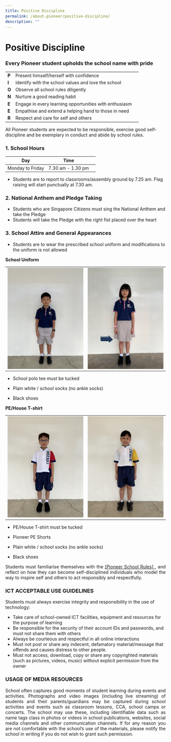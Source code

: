```yaml
---
title: Positive Discipline
permalink: /about-pioneer/positive-discipline/
description: ""
---
```

# Positive Discipline
### Every Pioneer student upholds the school name with pride

|   |                                                        |   |
|---|--------------------------------------------------------|---|
| **P** | Present himself/herself with confidence                |   |
| **I** | Identify with the school values and love the school    |   |
| **O** | Observe all school rules diligently                    |   |
| **N** | Nurture a good reading habit                           |   |
| **E** | Engage in every learning opportunities with enthusiasm |   |
| **E** | Empathise and extend a helping hand to those in need   |   |
| **R** | Respect and care for self and others                   |   |

All Pioneer students are expected to be responsible, exercise good self-discipline and be exemplary in conduct and abide by school rules.

### 1. School Hours

|        Day       |        Time       |   |
|:----------------:|:-----------------:|---|
| Monday to Friday | 7.30 am - 1.30 pm |   |

* Students are to report to classrooms/assembly ground by 7.25 am. Flag raising will start punctually at 7.30 am.

### 2. National Anthem and Pledge Taking

* Students who are Singapore Citizens must sing the National Anthem and take the Pledge
* Students will take the Pledge with the right fist placed over the heart

### 3. School Attire and General Appearances
* Students are to wear the prescribed school uniform and modifications to the uniform is not allowed

**School Uniform**

<table>
<tbody>
<tr>
<td><img src="/images/Uniform Boy Front 1.jpg"></td>
<td><img src="/images/uniform student_arrow.jpg"></td>
</tr>
</tbody>
</table>



* School polo tee must be tucked

* Plain white / school socks
(no ankle socks)

* Black shoes

**PE/House T-shirt**

<table>
<tbody>
<tr>
<td><img src="/images/PE Boy A Front 1.jpg"></td>
<td><img src="/images/PE Girl A Front 1.jpg"></td>
</tr>
</tbody>
</table>

* PE/House T-shirt must be tucked

* Pioneer PE Shorts

* Plain white / school socks
(no ankle socks)

* Black shoes

<P align="Justify">Students must familiarise themselves with the <a href="/files/School Rules.pdf"> [Pioneer School Rules] </a>, and reflect on how they can become self-disciplined individuals who model the way to inspire self and others to act responsibly and respectfully.</P>

### ICT ACCEPTABLE USE GUIDELINES

Students must always exercise integrity and responsibility in the use of technology:

* Take care of school-owned ICT facilities, equipment and resources for the purpose of learning
* Be responsible for the security of their account IDs and passwords, and must not share them with others
* Always be courteous and respectful in all online interactions
* Must not post or share any indecent, defamatory material/message that offends and causes distress to other people.
* Must not access, download, copy or share any copyrighted materials (such as pictures, videos, music) without explicit permission from the owner

### USAGE OF MEDIA RESOURCES
<P align="Justify">School often captures good moments of student learning during events and activities. Photographs and video images (including live streaming) of students and their parents/guardians may be captured during school activities and events such as classroom lessons, CCA, school camps or concerts. The school may use these, including identifiable data such as name tags class in photos or videos in school publications, websites, social media channels and other communication channels. If for any reason you are not comfortable with the school’s use of the materials, please notify the school in writing if you do not wish to grant such permission.</P>